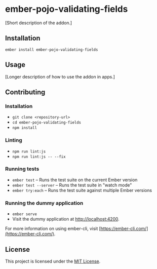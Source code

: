 ember-pojo-validating-fields
==============================================================================

[Short description of the addon.]

Installation
------------------------------------------------------------------------------

```
ember install ember-pojo-validating-fields
```


Usage
------------------------------------------------------------------------------

[Longer description of how to use the addon in apps.]


Contributing
------------------------------------------------------------------------------

### Installation

* `git clone <repository-url>`
* `cd ember-pojo-validating-fields`
* `npm install`

### Linting

* `npm run lint:js`
* `npm run lint:js -- --fix`

### Running tests

* `ember test` – Runs the test suite on the current Ember version
* `ember test --server` – Runs the test suite in "watch mode"
* `ember try:each` – Runs the test suite against multiple Ember versions

### Running the dummy application

* `ember serve`
* Visit the dummy application at [http://localhost:4200](http://localhost:4200).

For more information on using ember-cli, visit [https://ember-cli.com/](https://ember-cli.com/).

License
------------------------------------------------------------------------------

This project is licensed under the [MIT License](LICENSE.md).
